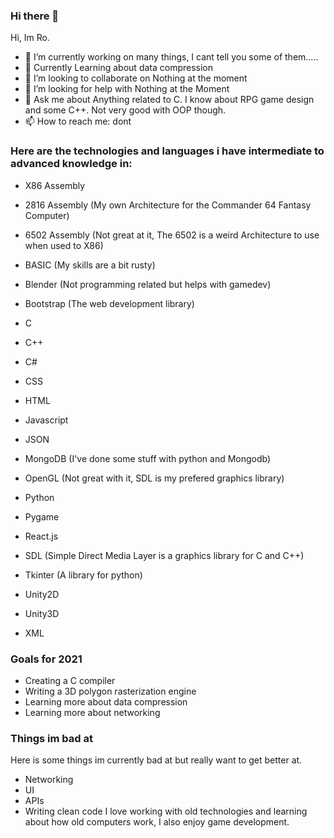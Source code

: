 ### Hi there 👋

<!--
**Bray-Ro/Bray-Ro** is a ✨ _special_ ✨ repository because its `README.md` (this file) appears on your GitHub profile.

Here are some ideas to get you started:

- 🔭 I’m currently working on ...
- 🌱 I’m currently learning ...
- 👯 I’m looking to collaborate on ...
- 🤔 I’m looking for help with ...
- 💬 Ask me about ...
- 📫 How to reach me: dont
- 😄 Pronouns: ...
- ⚡ Fun fact: ...
-->
Hi, Im Ro.
- 🔭 I’m currently working on many things, I cant tell you some of them.....
- 🌱 Currently Learning about data compression
- 👯 I’m looking to collaborate on Nothing at the moment
- 🤔 I’m looking for help with Nothing at the Moment
- 💬 Ask me about Anything related to C. I know about RPG game design and some C++. Not very good with OOP though.
- 📫 How to reach me: dont


### Here are the technologies and languages i have intermediate to advanced knowledge in:
- X86 Assembly
- 2816 Assembly (My own Architecture for the Commander 64 Fantasy Computer)
- 6502 Assembly (Not great at it, The 6502 is a weird Architecture to use when used to X86)

- BASIC (My skills are a bit rusty)
- Blender (Not programming related but helps with gamedev)
- Bootstrap (The web development library)
- C 
- C++
- C#
- CSS
- HTML
- Javascript
- JSON
- MongoDB (I've done some stuff with python and Mongodb)
- OpenGL (Not great with it, SDL is my prefered graphics library)
- Python
- Pygame
- React.js
- SDL (Simple Direct Media Layer is a graphics library for C and C++)
- Tkinter (A library for python)
- Unity2D
- Unity3D
- XML

### Goals for 2021
- Creating a C compiler
- Writing a 3D polygon rasterization engine
- Learning more about data compression
- Learning more about networking

### Things im bad at
Here is some things im currently bad at but really want to get better at.
- Networking
- UI
- APIs
- Writing clean code
I love working with old technologies and learning about how old computers work, I also enjoy game development.
